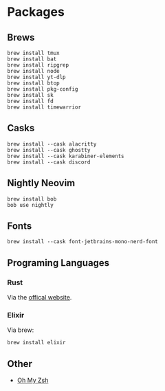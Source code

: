 # Packages

## Brews

```shell
brew install tmux
brew install bat
brew install ripgrep
brew install node
brew install yt-dlp
brew install btop
brew install pkg-config
brew install sk
brew install fd
brew install timewarrior
```

## Casks

```shell
brew install --cask alacritty
brew install --cask ghostty
brew install --cask karabiner-elements
brew install --cask discord
```

## Nightly Neovim

```shell
brew install bob
bob use nightly
```

## Fonts

```shell
brew install --cask font-jetbrains-mono-nerd-font
```

## Programing Languages

### Rust

Via the [offical website](https://www.rust-lang.org/tools/install).

### Elixir

Via brew:

```shell
brew install elixir
```

## Other

  - [Oh My Zsh](https://ohmyz.sh)
